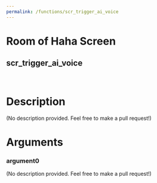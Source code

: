 ```yaml
---
permalink: /functions/scr_trigger_ai_voice
---
```

# Room of Haha Screen  
## scr_trigger_ai_voice  
&nbsp;  
# Description  
(No description provided. Feel free to make a pull request!) 
&nbsp;  
# Arguments
### argument0
(No description provided. Feel free to make a pull request!)
&nbsp;  


